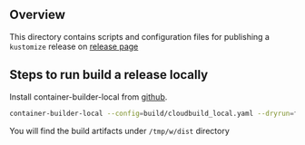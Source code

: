 ## Overview

This directory contains scripts and configuration files for publishing a
`kustomize` release on [release page](https://github.com/kubernetes-sigs/kustomize/releases)

## Steps to run build a release locally
Install container-builder-local from [github](https://github.com/GoogleCloudPlatform/container-builder-local). 

```sh
container-builder-local --config=build/cloudbuild_local.yaml --dryrun=false --write-workspace=/tmp/w .
```

You will find the build artifacts under `/tmp/w/dist` directory

